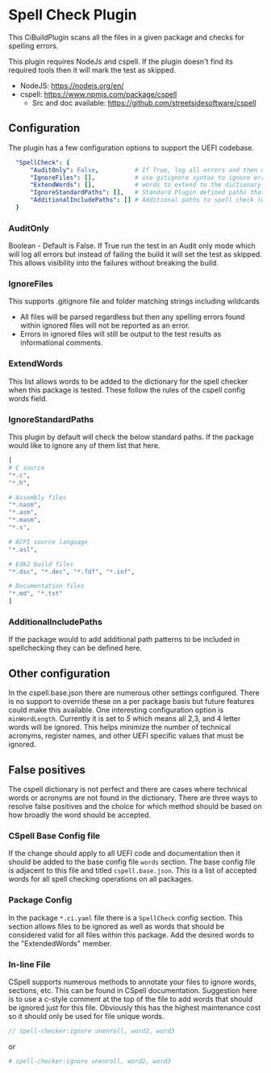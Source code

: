 # Spell Check Plugin

This CiBuildPlugin scans all the files in a given package and checks for
spelling errors.

This plugin requires NodeJs and cspell.  If the plugin doesn't find its required
tools then it will mark the test as skipped.

* NodeJS: https://nodejs.org/en/
* cspell: https://www.npmjs.com/package/cspell
  * Src and doc available: https://github.com/streetsidesoftware/cspell

## Configuration

The plugin has a few configuration options to support the UEFI codebase.

``` yaml
  "SpellCheck": {
      "AuditOnly": False,          # If True, log all errors and then mark as skipped
      "IgnoreFiles": [],           # use gitignore syntax to ignore errors in matching files
      "ExtendWords": [],           # words to extend to the dictionary for this package
      "IgnoreStandardPaths": [],   # Standard Plugin defined paths that should be ignore
      "AdditionalIncludePaths": [] # Additional paths to spell check (wildcards supported)
  }
```

### AuditOnly

Boolean - Default is False.
If True run the test in an Audit only mode which will log all errors but instead
of failing the build it will set the test as skipped.  This allows visibility
into the failures without breaking the build.

### IgnoreFiles

This supports .gitignore file and folder matching strings including wildcards

* All files will be parsed regardless but then any spelling errors found within
  ignored files will not be reported as an error.
* Errors in ignored files will still be output to the test results as
  informational comments.

### ExtendWords

This list allows words to be added to the dictionary for the spell checker when
this package is tested.  These follow the rules of the cspell config words field.

### IgnoreStandardPaths

This plugin by default will check the below standard paths.  If the package
would like to ignore any of them list that here.

```python
[
# C source
"*.c",
"*.h",

# Assembly files
"*.nasm",
"*.asm",
"*.masm",
"*.s",

# ACPI source language
"*.asl",

# Edk2 build files
"*.dsc", "*.dec", "*.fdf", "*.inf",

# Documentation files
"*.md", "*.txt"
]
```

### AdditionalIncludePaths

If the package would to add additional path patterns to be included in
spellchecking they can be defined here.

## Other configuration

In the cspell.base.json there are numerous other settings configured.  There is
no support to override these on a per package basis but future features could
make this available.  One interesting configuration option is `minWordLength`.
Currently it is set to _5_ which means all 2,3, and 4 letter words will be
ignored.  This helps minimize the number of technical acronyms, register names,
and other UEFI specific values that must be ignored.

## False positives

The cspell dictionary is not perfect and there are cases where technical words
or acronyms are not found in the dictionary.  There are three ways to resolve
false positives and the choice for which method should be based on how broadly
the word should be accepted.

### CSpell Base Config file

If the change should apply to all UEFI code and documentation then it should be
added to the base config file `words` section.  The base config file is adjacent
to this file and titled `cspell.base.json`.  This is a list of accepted words
for all spell checking operations on all packages.

### Package Config

In the package `*.ci.yaml` file there is a `SpellCheck` config section.  This
section allows files to be ignored as well as words that should be considered
valid for all files within this package.  Add the desired words to the
"ExtendedWords" member.

### In-line File

CSpell supports numerous methods to annotate your files to ignore words,
sections, etc.  This can be found in CSpell documentation.  Suggestion here is
to use a c-style comment at the top of the file to add words that should be
ignored just for this file.  Obviously this has the highest maintenance cost so
it should only be used for file unique words.

``` c
// spell-checker:ignore unenroll, word2, word3
```

or

```ini
# spell-checker:ignore unenroll, word2, word3
```
